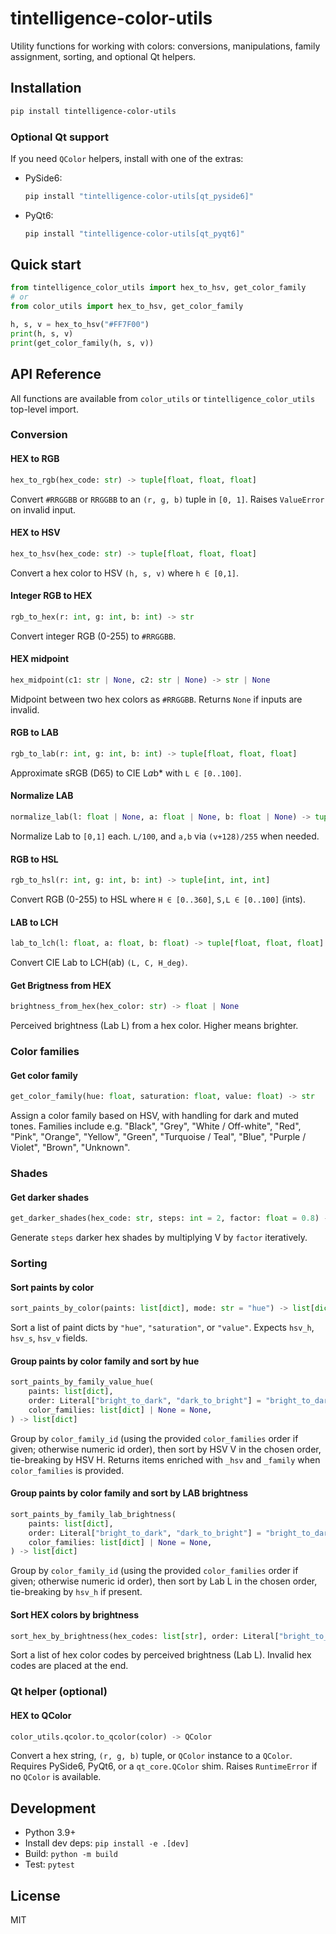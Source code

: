 # tintelligence-color-utils

Utility functions for working with colors: conversions, manipulations, family assignment, sorting, and optional Qt helpers.

## Installation

```bash
pip install tintelligence-color-utils
```

### Optional Qt support
If you need `QColor` helpers, install with one of the extras:

- PySide6:
  ```bash
  pip install "tintelligence-color-utils[qt_pyside6]"
  ```
- PyQt6:
  ```bash
  pip install "tintelligence-color-utils[qt_pyqt6]"
  ```

## Quick start

```python
from tintelligence_color_utils import hex_to_hsv, get_color_family
# or
from color_utils import hex_to_hsv, get_color_family

h, s, v = hex_to_hsv("#FF7F00")
print(h, s, v)
print(get_color_family(h, s, v))
```

## API Reference
All functions are available from `color_utils` or `tintelligence_color_utils` top-level import.

### Conversion

#### HEX to RGB

```python
hex_to_rgb(hex_code: str) -> tuple[float, float, float]
```

Convert `#RRGGBB` or `RRGGBB` to an `(r, g, b)` tuple in `[0, 1]`. Raises `ValueError` on invalid input.

#### HEX to HSV

```python
hex_to_hsv(hex_code: str) -> tuple[float, float, float]
```

Convert a hex color to HSV `(h, s, v)` where `h ∈ [0,1]`.

#### Integer RGB to HEX

```python
rgb_to_hex(r: int, g: int, b: int) -> str
```

Convert integer RGB (0-255) to `#RRGGBB`.

#### HEX midpoint

```python
hex_midpoint(c1: str | None, c2: str | None) -> str | None
```

Midpoint between two hex colors as `#RRGGBB`. Returns `None` if inputs are invalid.

#### RGB to LAB

```python
rgb_to_lab(r: int, g: int, b: int) -> tuple[float, float, float]
```

Approximate sRGB (D65) to CIE L*a*b* with `L ∈ [0..100]`.

#### Normalize LAB

```python
normalize_lab(l: float | None, a: float | None, b: float | None) -> tuple[float | None, float | None, float | None]
```

Normalize Lab to `[0,1]` each. `L/100`, and `a,b` via `(v+128)/255` when needed.

#### RGB to HSL

```python
rgb_to_hsl(r: int, g: int, b: int) -> tuple[int, int, int]
```

Convert RGB (0-255) to HSL where `H ∈ [0..360]`, `S,L ∈ [0..100]` (ints).

#### LAB to LCH

```python
lab_to_lch(l: float, a: float, b: float) -> tuple[float, float, float]
```

Convert CIE Lab to LCH(ab) `(L, C, H_deg)`.

#### Get Brigtness from HEX
```python
brightness_from_hex(hex_color: str) -> float | None
```

Perceived brightness (Lab L) from a hex color. Higher means brighter.

### Color families

#### Get color family

```python
get_color_family(hue: float, saturation: float, value: float) -> str
```

Assign a color family based on HSV, with handling for dark and muted tones. Families include e.g. "Black", "Grey", "White / Off-white", "Red", "Pink", "Orange", "Yellow", "Green", "Turquoise / Teal", "Blue", "Purple / Violet", "Brown", "Unknown".

### Shades

#### Get darker shades

```python
get_darker_shades(hex_code: str, steps: int = 2, factor: float = 0.8) -> tuple[str, ...]
```

Generate `steps` darker hex shades by multiplying V by `factor` iteratively.

### Sorting

#### Sort paints by color

```python
sort_paints_by_color(paints: list[dict], mode: str = "hue") -> list[dict]
```

Sort a list of paint dicts by `"hue"`, `"saturation"`, or `"value"`. Expects `hsv_h`, `hsv_s`, `hsv_v` fields.

#### Group paints by color family and sort by hue

```python
sort_paints_by_family_value_hue(
    paints: list[dict],
    order: Literal["bright_to_dark", "dark_to_bright"] = "bright_to_dark",
    color_families: list[dict] | None = None,
) -> list[dict]
```

Group by `color_family_id` (using the provided `color_families` order if given; otherwise numeric id order), then sort by HSV V in the chosen order, tie-breaking by HSV H. Returns items enriched with `_hsv` and `_family` when `color_families` is provided.

#### Group paints by color family and sort by LAB brightness

```python
sort_paints_by_family_lab_brightness(
    paints: list[dict],
    order: Literal["bright_to_dark", "dark_to_bright"] = "bright_to_dark",
    color_families: list[dict] | None = None,
) -> list[dict]
```

Group by `color_family_id` (using the provided `color_families` order if given; otherwise numeric id order), then sort by Lab L in the chosen order, tie-breaking by `hsv_h` if present.

#### Sort HEX colors by brightness

```python
sort_hex_by_brightness(hex_codes: list[str], order: Literal["bright_to_dark", "dark_to_bright"] = "bright_to_dark") -> list[str]
```

Sort a list of hex color codes by perceived brightness (Lab L). Invalid hex codes are placed at the end.

### Qt helper (optional)

#### HEX to QColor

```python
color_utils.qcolor.to_qcolor(color) -> QColor
```

Convert a hex string, `(r, g, b)` tuple, or `QColor` instance to a `QColor`. Requires PySide6, PyQt6, or a `qt_core.QColor` shim. Raises `RuntimeError` if no `QColor` is available.

## Development

- Python 3.9+
- Install dev deps: `pip install -e .[dev]`
- Build: `python -m build`
- Test: `pytest`

## License

MIT
